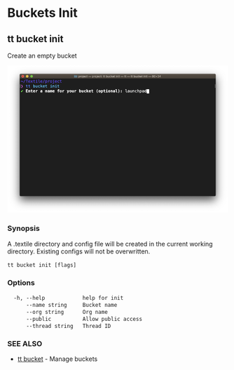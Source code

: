# Buckets Init

## tt bucket init

Create an empty bucket

![](/images/tt-cli/tt_bucket_init.png)

### Synopsis

A .textile directory and config file will be created in the current working directory.
Existing configs will not be overwritten.


```
tt bucket init [flags]
```

### Options

```
  -h, --help            help for init
      --name string     Bucket name
      --org string      Org name
      --public          Allow public access
      --thread string   Thread ID
```

### SEE ALSO

* [tt bucket](tt_buckets.md)	 - Manage buckets
